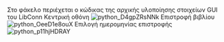 Στο φάκελο περιέχεται ο κώδικας της αρχικής υλοποίησης στοιχείων GUI του LibConn
Κεντρική οθόνη
![python_D4gpZRsNNk](https://user-images.githubusercontent.com/95766082/168568849-cefd1857-794c-49b5-ae67-c537f4ba2ba0.png)
Επιστροφή βιβλίου
![python_OeeD1e8ouX](https://user-images.githubusercontent.com/95766082/168568866-159a892d-a799-474c-b22b-0631f8f12caf.png)
Επιλογή ημερομηνίας επιστροφής
![python_p11hjHDRAY](https://user-images.githubusercontent.com/95766082/168568875-5cdd74ff-edfb-4910-9f24-cd63fd66814d.png)
